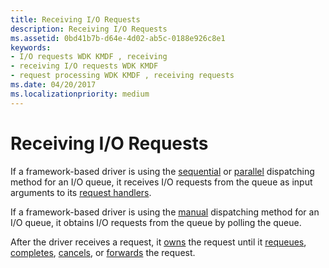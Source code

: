 ```yaml
---
title: Receiving I/O Requests
description: Receiving I/O Requests
ms.assetid: 0bd41b7b-d64e-4d02-ab5c-0188e926c8e1
keywords:
- I/O requests WDK KMDF , receiving
- receiving I/O requests WDK KMDF
- request processing WDK KMDF , receiving requests
ms.date: 04/20/2017
ms.localizationpriority: medium
---
```


# Receiving I/O Requests


If a framework-based driver is using the [sequential](dispatching-methods-for-i-o-requests.md#sequential-dispatching) or [parallel](dispatching-methods-for-i-o-requests.md#parallel-dispatching) dispatching method for an I/O queue, it receives I/O requests from the queue as input arguments to its [request handlers](request-handlers.md).

If a framework-based driver is using the [manual](dispatching-methods-for-i-o-requests.md#manual-dispatching) dispatching method for an I/O queue, it obtains I/O requests from the queue by polling the queue.

After the driver receives a request, it [owns](request-ownership.md) the request until it [requeues](requeuing-i-o-requests.md), [completes](completing-i-o-requests.md), [cancels](canceling-i-o-requests.md), or [forwards](forwarding-i-o-requests.md) the request.

 

 





